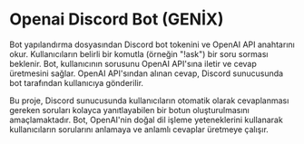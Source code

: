 # Openai Discord Bot (GENİX)

Bot yapılandırma dosyasından Discord bot tokenini ve OpenAI API anahtarını okur.
Kullanıcıların belirli bir komutla (örneğin "!ask") bir soru sorması beklenir.
Bot, kullanıcının sorusunu OpenAI API'sına iletir ve cevap üretmesini sağlar.
OpenAI API'sından alınan cevap, Discord sunucusunda bot tarafından kullanıcıya gönderilir.

Bu proje, Discord sunucusunda kullanıcıların otomatik olarak cevaplanması gereken soruları kolayca yanıtlayabilen bir botun oluşturulmasını amaçlamaktadır. Bot, OpenAI'nin doğal dil işleme yeteneklerini kullanarak kullanıcıların sorularını anlamaya ve anlamlı cevaplar üretmeye çalışır.
